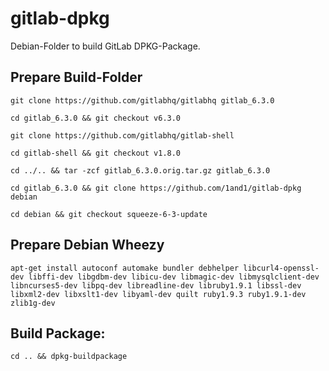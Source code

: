 # gitlab-dpkg
Debian-Folder to build GitLab DPKG-Package.

## Prepare Build-Folder

    git clone https://github.com/gitlabhq/gitlabhq gitlab_6.3.0

    cd gitlab_6.3.0 && git checkout v6.3.0

    git clone https://github.com/gitlabhq/gitlab-shell

    cd gitlab-shell && git checkout v1.8.0

    cd ../.. && tar -zcf gitlab_6.3.0.orig.tar.gz gitlab_6.3.0

    cd gitlab_6.3.0 && git clone https://github.com/1and1/gitlab-dpkg debian

    cd debian && git checkout squeeze-6-3-update

## Prepare Debian Wheezy

    apt-get install autoconf automake bundler debhelper libcurl4-openssl-dev libffi-dev libgdbm-dev libicu-dev libmagic-dev libmysqlclient-dev libncurses5-dev libpq-dev libreadline-dev libruby1.9.1 libssl-dev libxml2-dev libxslt1-dev libyaml-dev quilt ruby1.9.3 ruby1.9.1-dev zlib1g-dev

## Build Package:

    cd .. && dpkg-buildpackage
